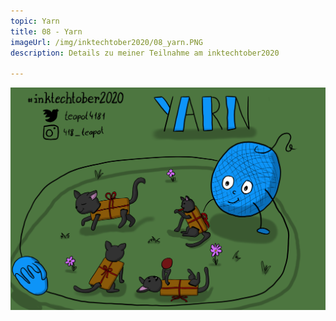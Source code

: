 ```yaml
---
topic: Yarn
title: 08 - Yarn
imageUrl: /img/inktechtober2020/08_yarn.PNG
description: Details zu meiner Teilnahme am inktechtober2020

---
```


![08 Yarn](/img/inktechtober2020/08_yarn.PNG)
